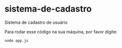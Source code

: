 # sistema-de-cadastro
Sistema de cadastro de usuário  

Para rodar esse código na sua máquina, por favor digite: 

```
node app.js
```
